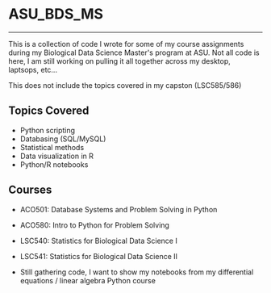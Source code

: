 # ASU_BDS_MS
---
This is a collection of code I wrote for some of my course assignments during my Biological Data Science Master's program at ASU. Not all code is here, I am still working on pulling it all together across my desktop, laptsops, etc...

This does not include the topics covered in my capston (LSC585/586)

## Topics Covered
- Python scripting
- Databasing (SQL/MySQL)
- Statistical methods
- Data visualization in R
- Python/R notebooks

## Courses
- ACO501: Database Systems and Problem Solving in Python
- ACO580: Intro to Python for Problem Solving
- LSC540: Statistics for Biological Data Science I
- LSC541: Statistics for Biological Data Science II

- Still gathering code, I want to show my notebooks from my differential equations / linear algebra Python course
